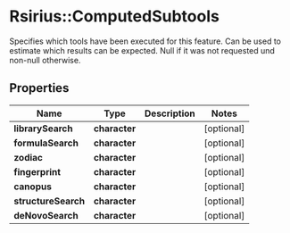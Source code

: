 # Rsirius::ComputedSubtools

Specifies which tools have been executed for this feature. Can be used to estimate which results can be expected. Null if it was not requested und non-null otherwise.

## Properties
Name | Type | Description | Notes
------------ | ------------- | ------------- | -------------
**librarySearch** | **character** |  | [optional] 
**formulaSearch** | **character** |  | [optional] 
**zodiac** | **character** |  | [optional] 
**fingerprint** | **character** |  | [optional] 
**canopus** | **character** |  | [optional] 
**structureSearch** | **character** |  | [optional] 
**deNovoSearch** | **character** |  | [optional] 



